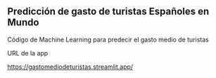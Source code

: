 ## Predicción de gasto de turistas Españoles en Mundo ##

Código de Machine Learning para predecir el gasto medio de turistas

URL de la app

https://gastomediodeturistas.streamlit.app/